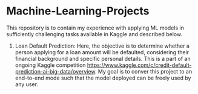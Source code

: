 # Machine-Learning-Projects
This repository is to contain my experience with applying ML models in sufficiently challenging tasks available in Kaggle and described below.
1. Loan Default Prediction: Here, the objective is to determine whether a person applying for a loan amount will be defaulted, considering their financial background and
specific personal details. This is a part of an ongoing Kaggle competition https://www.kaggle.com/c/credit-default-prediction-ai-big-data/overview.
My goal is to conver this project to an end-to-end mode such that the model deployed can be freely used by any user.
